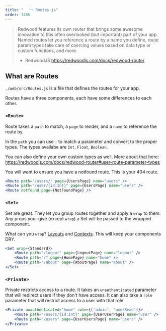 ```yaml
---
title: "⠀⠀└─ Routes.js"
order: 1465
---
```


> Redwood features its own router that brings some awesome innovation to this often overlooked (but important) part of your app. Named routes let you reference a route by a name you define, route param types take care of coercing values based on data type or custom functions, and more.
> - RedwoodJS <https://redwoodjs.com/docs/redwood-router>

## What are Routes

`./web/src/Routes.js` is a file that defines the routes for your app.

Routes have a three components, each have some differences to each other.
### `<Route>`

Route takes a `path` to match, a `page` to render, and a `name` to reference the route by.

In the `path` you can use `:` to match a parameter and convert to the proper types.  The types availabe are `Int`, `Float`, `Boolean`.

You can also define your own custom types as well.  More about that here: <https://redwoodjs.com/docs/redwood-router#user-route-parameter-types>

You will want to ensure you have a notfound route.  This is your 404 route.

```jsx
<Route path="/users/" page={UsersPage} name="users" />
<Route path="/user/{id:Int}" page={UsersPage} name="users" />
<Route notfound page={NotFoundPage} />
```

### `<Set>`

Set are great.  They let you group routes together and apply a `wrap` to them.  Any props your give (except `wrap`) a Set will be passed to the wrapped component.

What can you `wrap`?  [Layouts](/docs/web/layouts) and [Contexts](/docs/web/contexts).  This will keep your components DRY.

```jsx
<Set wrap={Standard}>
    <Route path="/logout" page={LogoutPage} name="logout" />
    <Route path="/" page={HomePage} name="home" />
    <Route path="/about" page={AboutPage} name="about" />
</Set>
```

### `<Private>`

Private restricts access to a route.  It takes an `unauthenticated` parameter that will redirect users if they don't have access.  It can also take a `role` parameter that will restrict access to a user with that role.

```jsx
<Private unauthenticated="home" role={['admin', 'userRead']}>
    <Route path="/users/{id:Int}" page={UserUserPage} name="user" />
    <Route path="/users" page={UserUsersPage} name="users" />
</Private>
```